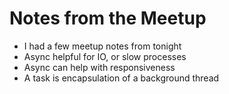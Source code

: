 
# Notes from the Meetup

* I had a few meetup notes from tonight
* Async helpful for IO, or slow processes
* Async can help with responsiveness
* A task is encapsulation of a background thread
